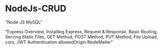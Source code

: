# NodeJs-CRUD

"Node JS MySQL"	

"Express Overview,
Installing Express,
Request & Response,
Basic Routing,
Serving Static Files,
GET Method,
POST Method,
PUT Method,
File Upload,
cors,
JWT Authentication
allowedOrigin
NodeMailer"

